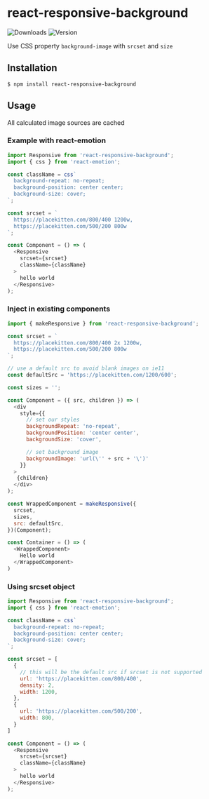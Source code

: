 # react-responsive-background

![Downloads](https://img.shields.io/npm/dm/react-responsive-background.svg?maxAge=2592000)
![Version](https://img.shields.io/npm/v/react-responsive-background.svg?maxAge=2592000)

Use CSS property `background-image` with `srcset` and `size`


## Installation

`$ npm install react-responsive-background`

## Usage

All calculated image sources are cached

### Example with react-emotion
```javascript
import Responsive from 'react-responsive-background';
import { css } from 'react-emotion';

const className = css`
  background-repeat: no-repeat;
  background-position: center center;
  background-size: cover;
`;

const srcset = `
  https://placekitten.com/800/400 1200w,
  https://placekitten.com/500/200 800w
`;

const Component = () => (
  <Responsive
    srcset={srcset}
    className={className}
  >
    hello world
  </Responsive>
);
```

### Inject in existing components
```javascript
import { makeResponsive } from 'react-responsive-background';

const srcset = `
  https://placekitten.com/800/400 2x 1200w,
  https://placekitten.com/500/200 800w
`;

// use a default src to avoid blank images on ie11
const defaultSrc = 'https://placekitten.com/1200/600';

const sizes = '';

const Component = ({ src, children }) => (
  <div
    style={{
      // set our styles
      backgroundRepeat: 'no-repeat',
      backgroundPosition: 'center center',
      backgroundSize: 'cover',

      // set background image
      backgroundImage: 'url(\'' + src + '\')'
    }}
  >
   {children}
  </div>
);

const WrappedComponent = makeResponsive({
  srcset,
  sizes,
  src: defaultSrc,
})(Component);

const Container = () => (
  <WrappedComponent>
    Hello world
  </WrappedComponent>
)
```

### Using srcset object
```javascript
import Responsive from 'react-responsive-background';
import { css } from 'react-emotion';

const className = css`
  background-repeat: no-repeat;
  background-position: center center;
  background-size: cover;
`;

const srcset = [
  {
    // this will be the default src if srcset is not supported
    url: 'https://placekitten.com/800/400',
    density: 2,
    width: 1200,
  },
  {
    url: 'https://placekitten.com/500/200',
    width: 800,
  }
]

const Component = () => (
  <Responsive
    srcset={srcset}
    className={className}
  >
    hello world
  </Responsive>
);
```